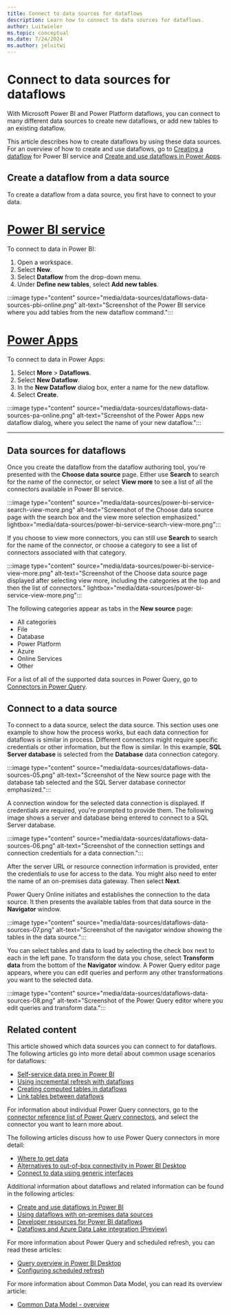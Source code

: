 ```yaml
---
title: Connect to data sources for dataflows
description: Learn how to connect to data sources for dataflows.
author: Luitwieler
ms.topic: conceptual
ms.date: 7/24/2024
ms.author: jeluitwi
---
```


# Connect to data sources for dataflows

With Microsoft Power BI and Power Platform dataflows, you can connect to many different data sources to create new dataflows, or add new tables to an existing dataflow.

This article describes how to create dataflows by using these data sources. For an overview of how to create and use dataflows, go to [Creating a dataflow](/power-bi/service-dataflows-create-use) for Power BI service and [Create and use dataflows in Power Apps](/powerapps/maker/data-platform/create-and-use-dataflows).

## Create a dataflow from a data source

To create a dataflow from a data source, you first have to connect to your data.

# [Power BI service](#tab/power-bi-service)

To connect to data in Power BI:

1. Open a workspace.
2. Select **New**.
3. Select **Dataflow** from the drop-down menu.
4. Under **Define new tables**, select **Add new tables**.

:::image type="content" source="media/data-sources/dataflows-data-sources-pbi-online.png" alt-text="Screenshot of the Power BI service where you add tables from the new dataflow command.":::

# [Power Apps](#tab/power-apps)

To connect to data in Power Apps:

1. Select **More** > **Dataflows**.
2. Select **New Dataflow**.
3. In the **New Dataflow** dialog box, enter a name for the new dataflow.
4. Select **Create**.

:::image type="content" source="media/data-sources/dataflows-data-sources-pa-online.png" alt-text="Screenshot of the Power Apps new dataflow dialog, where you select the name of your new dataflow.":::

---

## Data sources for dataflows

Once you create the dataflow from the dataflow authoring tool, you're presented with the **Choose data source** page. Either use **Search** to search for the name of the connector, or select **View more** to see a list of all the connectors available in Power BI service.

:::image type="content" source="media/data-sources/power-bi-service-search-view-more.png" alt-text="Screenshot of the Choose data source page with the search box and the view more selection emphasized." lightbox="media/data-sources/power-bi-service-search-view-more.png":::

If you choose to view more connectors, you can still use **Search** to search for the name of the connector, or choose a category to see a list of connectors associated with that category.

:::image type="content" source="media/data-sources/power-bi-service-view-more.png" alt-text="Screenshot of the Choose data source page displayed after selecting view more, including the categories at the top and then the list of connectors." lightbox="media/data-sources/power-bi-service-view-more.png":::

The following categories appear as tabs in the **New source** page:

* All categories
* File
* Database
* Power Platform
* Azure
* Online Services
* Other

For a list of all of the supported data sources in Power Query, go to [Connectors in Power Query](../connectors/index.md).

## Connect to a data source

To connect to a data source, select the data source. This section uses one example to show how the process works, but each data connection for dataflows is similar in process. Different connectors might require specific credentials or other information, but the flow is similar. In this example, **SQL Server database** is selected from the **Database** data connection category.

:::image type="content" source="media/data-sources/dataflows-data-sources-05.png" alt-text="Screenshot of the New source page with the database tab selected and the SQL Server database connector emphasized.":::

A connection window for the selected data connection is displayed. If credentials are required, you're prompted to provide them. The following image shows a server and database being entered to connect to a SQL Server database.

:::image type="content" source="media/data-sources/dataflows-data-sources-06.png" alt-text="Screenshot of the connection settings and connection credentials for a data connection.":::

After the server URL or resource connection information is provided, enter the credentials to use for access to the data. You might also need to enter the name of an on-premises data gateway. Then select **Next**.

Power Query Online initiates and establishes the connection to the data source. It then presents the available tables from that data source in the **Navigator** window.

:::image type="content" source="media/data-sources/dataflows-data-sources-07.png" alt-text="Screenshot of the navigator window showing the tables in the data source.":::

You can select tables and data to load by selecting the check box next to each in the left pane. To transform the data you chose, select **Transform data** from the bottom of the **Navigator** window. A Power Query editor page appears, where you can edit queries and perform any other transformations you want to the selected data.

:::image type="content" source="media/data-sources/dataflows-data-sources-08.png" alt-text="Screenshot of the Power Query editor where you edit queries and transform data.":::

## Related content

This article showed which data sources you can connect to for dataflows. The following articles go into more detail about common usage scenarios for dataflows:

* [Self-service data prep in Power BI](create-use.md)
* [Using incremental refresh with dataflows](incremental-refresh.md)
* [Creating computed tables in dataflows](computed-tables.md)
* [Link tables between dataflows](linked-tables.md)

For information about individual Power Query connectors, go to the [connector reference list of Power Query connectors](../connectors/index.md), and select the connector you want to learn more about.

The following articles discuss how to use Power Query connectors in more detail:

* [Where to get data](../where-to-get-data.md)
* [Alternatives to out-of-box connectivity in Power BI Desktop](../connector-alternatives.md)
* [Connect to data using generic interfaces](../connect-using-generic-interfaces.md)

Additional information about dataflows and related information can be found in the following articles:

* [Create and use dataflows in Power BI](/power-bi/service-dataflows-create-use)
* [Using dataflows with on-premises data sources](/power-bi/service-dataflows-on-premises-gateways)
* [Developer resources for Power BI dataflows](/power-bi/service-dataflows-developer-resources)
* [Dataflows and Azure Data Lake integration (Preview)](/power-bi/service-dataflows-azure-data-lake-integration)

For more information about Power Query and scheduled refresh, you can read these articles:

* [Query overview in Power BI Desktop](/power-bi/desktop-query-overview)
* [Configuring scheduled refresh](/power-bi/refresh-scheduled-refresh)

For more information about Common Data Model, you can read its overview article:

* [Common Data Model - overview](/powerapps/common-data-model/overview)
